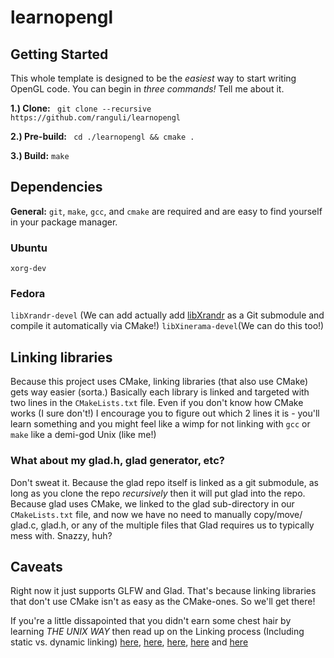 # learnopengl

## Getting Started
This whole template is designed to be the _easiest_ way to start writing OpenGL code. You can begin in _three commands!_ Tell me about it.

__1.) Clone:__ ``` git clone --recursive https://github.com/ranguli/learnopengl```

__2.) Pre-build:__ ``` cd ./learnopengl && cmake .```

__3.) Build:__ ```make ```

## Dependencies
__General:__ ```git```, ```make```, ```gcc```, and ```cmake``` are required and are easy to find yourself in your package manager.

### Ubuntu
```xorg-dev```

### Fedora
 ```libXrandr-devel``` (We can add actually add [libXrandr](https://anongit.freedesktop.org/git/xorg/lib/libXrandr.git/) as a Git submodule and compile it automatically via CMake!)
 ```libXinerama-devel```(We can do this too!)



## Linking libraries
Because this project uses CMake, linking libraries (that also use CMake) gets way easier (sorta.) Basically each library is linked and targeted with two lines in the ```CMakeLists.txt``` file. Even if you don't know how CMake works (I sure don't!) I encourage you to figure out which 2 lines it is - you'll learn something and you might feel like a wimp for not linking with ```gcc``` or ```make``` like a demi-god Unix (like me!)  

### What about my glad.h, glad generator, etc?
Don't sweat it. Because the glad repo itself is linked as a git submodule, as long as you clone the repo _recursively_ then it will put glad into the repo. Because glad uses CMake, we linked to the glad sub-directory in our ```CMakeLists.txt``` file, and now we have no need to manually copy/move/ glad.c, glad.h, or any of the multiple files that Glad requires us to typically mess with. Snazzy, huh?

## Caveats
Right now it just supports GLFW and Glad. That's because linking libraries that don't use CMake isn't as easy as the CMake-ones. So we'll get there! 


If you're a little dissapointed that you didn't earn some chest hair by learning _THE UNIX WAY_ then read up on the Linking process (Including static vs. dynamic linking) [here](https://www3.ntu.edu.sg/home/ehchua/programming/cpp/gcc_make.html), [here](https://gcc.gnu.org/onlinedocs/gcc/Link-Options.html), [here](https://stackoverflow.com/questions/15441877/how-do-i-link-object-files-in-c-fails-with-undefined-symbols-for-architecture), [here](https://hg.libsdl.org/SDL/file/default/docs/README-dynapi.md) and  [here](https://stackoverflow.com/questions/1993390/static-linking-vs-dynamic-linking)

